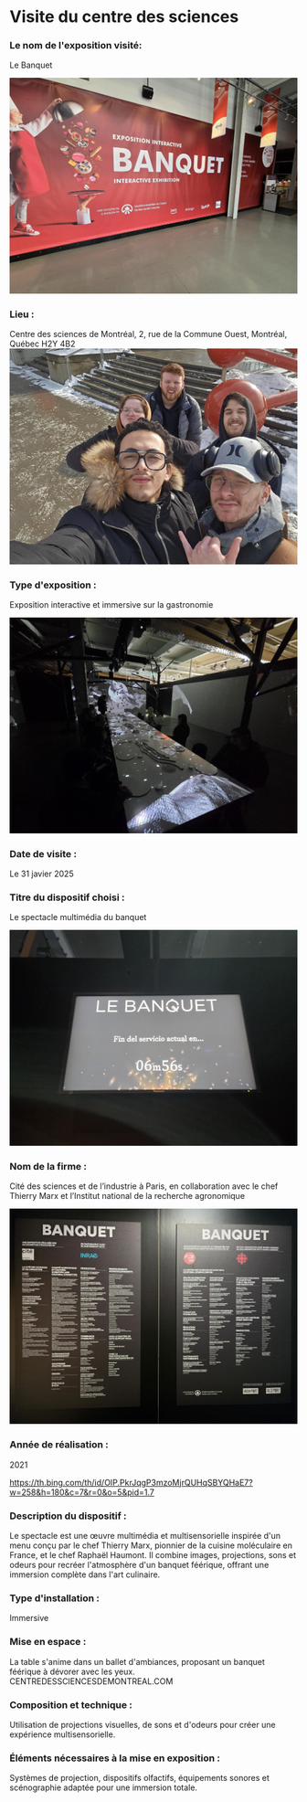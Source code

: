 # Visite du centre des sciences

### Le nom de l'exposition visité:
Le Banquet

![photo](medias/entrer_banquet.jpg)
### Lieu : 
Centre des sciences de Montréal, 2, rue de la Commune Ouest, Montréal, Québec H2Y 4B2
![photo](medias/photo_devant_du_centre.jpg)
 
### Type d'exposition :
Exposition interactive et immersive sur la gastronomie

![photo](medias/table_vue_ensemble.jpg)
 
### Date de visite :
Le 31 javier 2025
 
### Titre du dispositif choisi : 
Le spectacle multimédia du banquet

![photo](medias/entrer_de_lexpo.jpg)
 
### Nom de la firme : 
Cité des sciences et de l’industrie à Paris, en collaboration avec le chef Thierry Marx et l’Institut national de la recherche agronomique

![photo](medias/generic.jpg)

 
### Année de réalisation : 
2021

<https://th.bing.com/th/id/OIP.PkrJqgP3mzoMjrQUHqSBYQHaE7?w=258&h=180&c=7&r=0&o=5&pid=1.7>
 
### Description du dispositif : 
Le spectacle est une œuvre multimédia et multisensorielle inspirée d'un menu conçu par le chef Thierry Marx, pionnier de la cuisine moléculaire en France, et le chef Raphaël Haumont. Il combine images, projections, sons et odeurs pour recréer l'atmosphère d'un banquet féérique, offrant une immersion complète dans l'art culinaire.
 
### Type d'installation : 
Immersive
 
### Mise en espace : 
La table s'anime dans un ballet d'ambiances, proposant un banquet féérique à dévorer avec les yeux.
CENTREDESSCIENCESDEMONTREAL.COM
 
### Composition et technique :
Utilisation de projections visuelles, de sons et d'odeurs pour créer une expérience multisensorielle.
 
### Éléments nécessaires à la mise en exposition : 
Systèmes de projection, dispositifs olfactifs, équipements sonores et scénographie adaptée pour une immersion totale.

